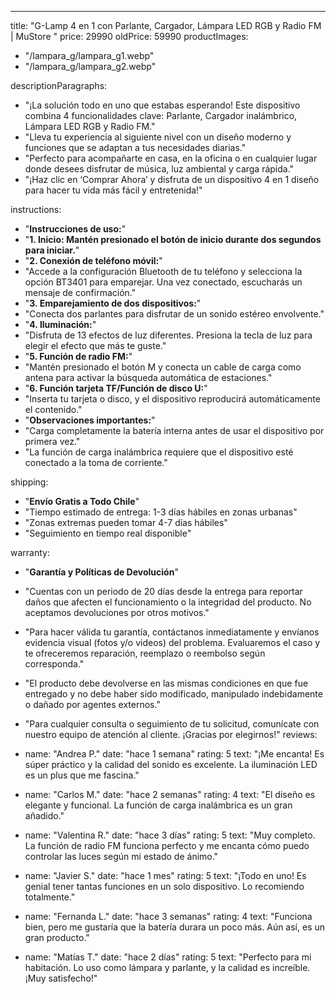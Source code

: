 ---
title: "G-Lamp 4 en 1 con Parlante, Cargador, Lámpara LED RGB y Radio FM | MuStore "
price: 29990
oldPrice: 59990
productImages:
  - "/lampara_g/lampara_g1.webp"
  - "/lampara_g/lampara_g2.webp"

descriptionParagraphs:
  - "¡La solución todo en uno que estabas esperando! Este dispositivo combina 4 funcionalidades clave: Parlante, Cargador inalámbrico, Lámpara LED RGB y Radio FM."
  - "Lleva tu experiencia al siguiente nivel con un diseño moderno y funciones que se adaptan a tus necesidades diarias."
  - "Perfecto para acompañarte en casa, en la oficina o en cualquier lugar donde desees disfrutar de música, luz ambiental y carga rápida."
  - "¡Haz clic en ‘Comprar Ahora’ y disfruta de un dispositivo 4 en 1 diseño para hacer tu vida más fácil y entretenida!"

instructions:
  - "**Instrucciones de uso:**"
  - "**1. Inicio: Mantén presionado el botón de inicio durante dos segundos para iniciar.**"
  - "**2. Conexión de teléfono móvil:**"
  - "Accede a la configuración Bluetooth de tu teléfono y selecciona la opción BT3401 para emparejar. Una vez conectado, escucharás un mensaje de confirmación."
  - "**3. Emparejamiento de dos dispositivos:**"
  - "Conecta dos parlantes para disfrutar de un sonido estéreo envolvente."
  - "**4. Iluminación:**"
  - "Disfruta de 13 efectos de luz diferentes. Presiona la tecla de luz para elegir el efecto que más te guste."
  - "**5. Función de radio FM:**"
  - "Mantén presionado el botón M y conecta un cable de carga como antena para activar la búsqueda automática de estaciones."
  - "**6. Función tarjeta TF/Función de disco U:**"
  - "Inserta tu tarjeta o disco, y el dispositivo reproducirá automáticamente el contenido."
  - "**Observaciones importantes:**"
  - "Carga completamente la batería interna antes de usar el dispositivo por primera vez."
  - "La función de carga inalámbrica requiere que el dispositivo esté conectado a la toma de corriente."

shipping:
  - "**Envío Gratis a Todo Chile**"
  - "Tiempo estimado de entrega: 1-3 días hábiles en zonas urbanas"
  - "Zonas extremas pueden tomar 4-7 días hábiles"
  - "Seguimiento en tiempo real disponible"

warranty:
  - "**Garantía y Políticas de Devolución**"
  - "Cuentas con un periodo de 20 días desde la entrega para reportar daños que afecten el funcionamiento o la integridad del producto. No aceptamos devoluciones por otros motivos."
  - "Para hacer válida tu garantía, contáctanos inmediatamente y envíanos evidencia visual (fotos y/o videos) del problema. Evaluaremos el caso y te ofreceremos reparación, reemplazo o reembolso según corresponda."
  - "El producto debe devolverse en las mismas condiciones en que fue entregado y no debe haber sido modificado, manipulado indebidamente o dañado por agentes externos."
  - "Para cualquier consulta o seguimiento de tu solicitud, comunícate con nuestro equipo de atención al cliente. ¡Gracias por elegirnos!"
reviews:
  - name: "Andrea P."
    date: "hace 1 semana"
    rating: 5
    text: "¡Me encanta! Es súper práctico y la calidad del sonido es excelente. La iluminación LED es un plus que me fascina."

  - name: "Carlos M."
    date: "hace 2 semanas"
    rating: 4
    text: "El diseño es elegante y funcional. La función de carga inalámbrica es un gran añadido."

  - name: "Valentina R."
    date: "hace 3 días"
    rating: 5
    text: "Muy completo. La función de radio FM funciona perfecto y me encanta cómo puedo controlar las luces según mi estado de ánimo."

  - name: "Javier S."
    date: "hace 1 mes"
    rating: 5
    text: "¡Todo en uno! Es genial tener tantas funciones en un solo dispositivo. Lo recomiendo totalmente."

  - name: "Fernanda L."
    date: "hace 3 semanas"
    rating: 4
    text: "Funciona bien, pero me gustaría que la batería durara un poco más. Aún así, es un gran producto."

  - name: "Matías T."
    date: "hace 2 días"
    rating: 5
    text: "Perfecto para mi habitación. Lo uso como lámpara y parlante, y la calidad es increíble. ¡Muy satisfecho!"
